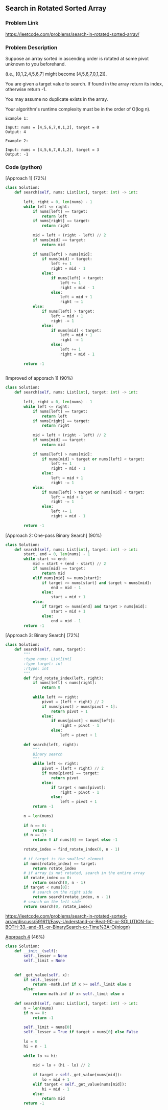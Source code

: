 ## Search in Rotated Sorted Array

### Problem Link

https://leetcode.com/problems/search-in-rotated-sorted-array/

### Problem Description 

Suppose an array sorted in ascending order is rotated at some pivot unknown to you beforehand.

(i.e., [0,1,2,4,5,6,7] might become [4,5,6,7,0,1,2]).

You are given a target value to search. If found in the array return its index, otherwise return -1.

You may assume no duplicate exists in the array.

Your algorithm's runtime complexity must be in the order of O(log n).

```
Example 1:

Input: nums = [4,5,6,7,0,1,2], target = 0
Output: 4

```

```
Example 2:

Input: nums = [4,5,6,7,0,1,2], target = 3
Output: -1

```

### Code (python)

[Approach 1] (72%)

```python
class Solution:
    def search(self, nums: List[int], target: int) -> int:
        
        left, right = 0, len(nums) - 1
        while left <= right:
            if nums[left] == target:
                return left
            if nums[right] == target:
                return right
            
            mid = left + (right - left) // 2
            if nums[mid] == target:
                return mid
            
            if nums[left] > nums[mid]:
                if nums[mid] > target:
                    left += 1
                    right = mid - 1
                else:
                    if nums[left] < target:
                        left += 1
                        right = mid - 1
                    else:
                        left = mid + 1
                        right -= 1
            else:
                if nums[left] > target:
                    left = mid + 1
                    right -= 1
                else:
                    if nums[mid] < target:
                        left = mid + 1
                        right -= 1
                    else:
                        left += 1
                        right = mid - 1
                    
        return -1
            
```

[Improved of apporach 1] (90%)

```python
class Solution:
    def search(self, nums: List[int], target: int) -> int:
        
        left, right = 0, len(nums) - 1
        while left <= right:
            if nums[left] == target:
                return left
            if nums[right] == target:
                return right
            
            mid = left + (right - left) // 2
            if nums[mid] == target:
                return mid
            
            if nums[left] > nums[mid]:
                if nums[mid] > target or nums[left] < target:
                    left += 1
                    right = mid - 1
                else:
                    left = mid + 1
                    right -= 1
            else:
                if nums[left] > target or nums[mid] < target:
                    left = mid + 1
                    right -= 1
                else:
                    left += 1
                    right = mid - 1
                    
        return -1
```


[Approach 2: One-pass Binary Search] (90%)

```python
class Solution:
    def search(self, nums: List[int], target: int) -> int:
        start, end = 0, len(nums) - 1
        while start <= end:
            mid = start + (end - start) // 2
            if nums[mid] == target:
                return mid
            elif nums[mid] >= nums[start]:
                if target >= nums[start] and target < nums[mid]:
                    end = mid - 1
                else:
                    start = mid + 1
            else:
                if target <= nums[end] and target > nums[mid]: 
                    start = mid + 1
                else:
                    end = mid - 1
        return -1
```

[Approach 3: Binary Search] (72%)

```python
class Solution:
    def search(self, nums, target):
        """
        :type nums: List[int]
        :type target: int
        :rtype: int
        """
        def find_rotate_index(left, right):
            if nums[left] < nums[right]:
                return 0
            
            while left <= right:
                pivot = (left + right) // 2
                if nums[pivot] > nums[pivot + 1]:
                    return pivot + 1
                else:
                    if nums[pivot] < nums[left]:
                        right = pivot - 1
                    else:
                        left = pivot + 1
                
        def search(left, right):
            """
            Binary search
            """
            while left <= right:
                pivot = (left + right) // 2
                if nums[pivot] == target:
                    return pivot
                else:
                    if target < nums[pivot]:
                        right = pivot - 1
                    else:
                        left = pivot + 1
            return -1
        
        n = len(nums)
        
        if n == 0:
            return -1
        if n == 1:
            return 0 if nums[0] == target else -1 
        
        rotate_index = find_rotate_index(0, n - 1)
        
        # if target is the smallest element
        if nums[rotate_index] == target:
            return rotate_index
        # if array is not rotated, search in the entire array
        if rotate_index == 0:
            return search(0, n - 1)
        if target < nums[0]:
            # search on the right side
            return search(rotate_index, n - 1)
        # search on the left side
        return search(0, rotate_index)
```

https://leetcode.com/problems/search-in-rotated-sorted-array/discuss/591611/Easy-Understand-or-Beat-90-or-SOLUTION-for-BOTH-33.-and-81.-or-BinarySearch-or-Time%3A-O(nlogn)



[Approach 4](https://leetcode.com/problems/search-in-rotated-sorted-array/discuss/525379/Very-Simple-and-Clever-Python-Solution-O(lg-N)-beating-88) (46%)

```python
class Solution:
    def __init__(self):
        self._lesser = None
        self._limit = None
    
    
    def _get_value(self, x):
        if self._lesser:
            return -math.inf if x >= self._limit else x
        else:
            return math.inf if x< self._limit else x
    
    def search(self, nums: List[int], target: int) -> int:
        n = len(nums)
        if n == 0:
            return -1
       
        self._limit = nums[0]  
        self._lesser = True if target < nums[0] else False
        
        lo = 0
        hi = n - 1
        
        while lo <= hi:
            
            mid = lo + (hi - lo) // 2
            
            if target > self._get_value(nums[mid]):
                lo = mid + 1
            elif target < self._get_value(nums[mid]):
                hi = mid - 1
            else:
                return mid
        return -1       
             
```